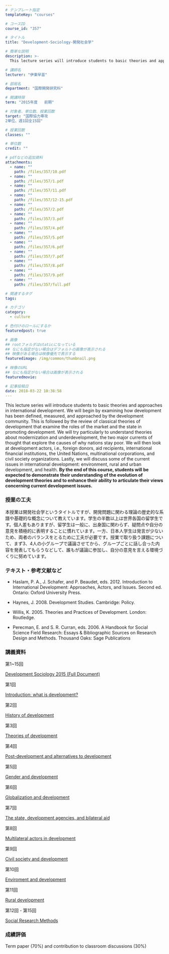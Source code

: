```yaml
---
# テンプレート指定
templateKey: "courses"

# コースID
course_id: "357"

# タイトル
title: "Development-Sociology-開発社会学"

# 簡単な説明
description: >-
  This lecture series will introduce students to basic theories and approaches in international develo...

# 講師名
lecturer: "伊東早苗"

# 部局名
department: "国際開発研究科"

# 開講時限
term: "2015年度	前期"

# 対象者、単位数、授業回数
target: "国際協力専攻
2単位、週1回全15回"

# 授業回数
classes: ""

# 単位数
credit: ""

# pdfなどの追加資料
attachments: 
  - name: "" 
    path: /files/357/10.pdf
  - name: "" 
    path: /files/357/1.pdf
  - name: "" 
    path: /files/357/11.pdf
  - name: "" 
    path: /files/357/12-15.pdf
  - name: "" 
    path: /files/357/2.pdf
  - name: "" 
    path: /files/357/3.pdf
  - name: "" 
    path: /files/357/4.pdf
  - name: "" 
    path: /files/357/5.pdf
  - name: "" 
    path: /files/357/6.pdf
  - name: "" 
    path: /files/357/7.pdf
  - name: "" 
    path: /files/357/8.pdf
  - name: "" 
    path: /files/357/9.pdf
  - name: "" 
    path: /files/357/full.pdf

# 関連するタグ
tags:

# カテゴリ
category:
  - culture

# 色付けのロールにするか
featuredpost: true

# 画像
## rootフォルダはstaticになっている
## なにも指定がない場合はデフォルトの画像が表示される
## 映像がある場合は映像優先で表示する
featuredimage: /img/common/thumbnail.png

# 映像のURL
## なにも指定がない場合は画像が表示される
featuredmovie: 

# 記事投稿日
date: 2018-03-22 10:38:58
---
```


This lecture series will introduce students to basic theories and approaches in international development. We will begin by examining how development has been defined, measured, and approached by the development community. This is followed by the review of classical theories of development that examine the roles of the market and the state in promoting development. We will try particularly to understand theories about modernization and underdevelopment, the two major currents of thought that explore the causes of why nations stay poor. We will then look at development actors, i.e., foreign donors, aid recipients, international financial institutions, the United Nations, multinational corporations, and civil society organizations. Lastly, we will discuss some of the current issues in international development: environment, rural and urban development, and health. **By the end of this course, students will be expected to demonstrate their understanding of the evolution of development theories and to enhance their ability to articulate their views concerning current development issues.**

### 授業の工夫


本授業は開発社会学というタイトルですが、開発問題に関わる理論の歴史的な系譜や基礎的な概念について教えています。学生の半数以上は世界各国の留学生です。個人差もありますが、留学生は一般に、出身国に関わらず、疑問点や自分の意見を積極的に表明することに慣れています。一方、日本人学生は発言が少ないため、両者のバランスをとるために工夫が必要です。授業で取り扱う課題について、まず3、4人の小グループで議論させてから、グループごとに話し合った内容を発表してもらうなどして、誰もが議論に参加し、自分の意見を言える環境づくりに努めています。


### テキスト・参考文献など



* Haslam, P. A., J. Schafer, and P. Beaudet, eds. 2012. Introduction to International Development: Approaches, Actors, and Issues. Second ed. Ontario: Oxford University Press.

* Haynes, J. 2008. Development Studies. Cambridge: Policy.

* Willis, K. 2005. Theories and Practices of Development. London: Routledge.

* Perecman, E. and S. R. Curran, eds. 2006. A Handbook for Social Science Field Research: Essays & Bibliographic Sources on Research Design and Methods. Thousand Oaks: Sage Publications


### 講義資料


第1~15回

[Development Sociology 2015 (Full Document)](/files/357/full.pdf) 

第1回

[Introduction: what is development?](/files/357/1.pdf) 

第2回

[History of development](/files/357/2.pdf) 

第3回

[Theories of development](/files/357/3.pdf) 

第4回

[Post-development and alternatives to development](/files/357/4.pdf) 

第5回

[Gender and development](/files/357/5.pdf) 

第6回

[Globalization and development](/files/357/6.pdf) 

第7回

[The state, development agencies, and bilateral aid](/files/357/7.pdf) 

第8回

[Multilateral actors in development](/files/357/8.pdf) 

第9回

[Civil society and development](/files/357/9.pdf) 

第10回

[Enviroment and development](/files/357/10.pdf) 

第11回

[Rural development](/files/357/11.pdf) 

第12回 - 第15回

[Social Research Methods](/files/357/12-15.pdf) 


### 成績評価


Term paper (70%) and contribution to classroom discussions (30%)
